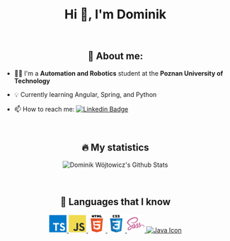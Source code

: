 <h1 align="center">Hi 👋, I'm Dominik</h1>
<br>
<h2 align="center">👨 About me:</h2>

- 👨‍🎓 I'm a **Automation and Robotics** student at the **Poznan University of Technology**

- 💡 Currently learning Angular, Spring, and Python

- 📫 How to reach me: [![Linkedin Badge](https://img.shields.io/badge/-baldmaan-blue?style=flat&logo=Linkedin&logoColor=white)](https://www.linkedin.com/in/dominik-wojtowicz/)
<br>
<h2 align="center">🔥 My statistics</h2>
<div align="center">
  <img style="width: 420px;" alt="Dominik Wójtowicz's Github Stats" src="https://github-readme-streak-stats.herokuapp.com?user=baldmaan&theme=github-dark-blue&hide_border=true"/>
</div>
<br>
<br>
<h2 align="center">🚀 Languages that I know</h2>

<div align="center">
  <a href="https://www.typescriptlang.org/" target="_blank" rel="noreferrer"> <img src="https://raw.githubusercontent.com/devicons/devicon/master/icons/typescript/typescript-original.svg" alt="typescript" width="40" height="40"/> </a> 
<a href="https://developer.mozilla.org/en-US/docs/Web/JavaScript" target="_blank" rel="noreferrer"> <img src="https://raw.githubusercontent.com/devicons/devicon/master/icons/javascript/javascript-original.svg" alt="javascript" width="40" height="40"/> </a> 
<a href="https://www.w3.org/html/" target="_blank" rel="noreferrer"> <img src="https://raw.githubusercontent.com/devicons/devicon/master/icons/html5/html5-original-wordmark.svg" alt="html5" width="40" height="40"/> </a> 
<a href="https://www.w3schools.com/css/" target="_blank" rel="noreferrer"> <img src="https://raw.githubusercontent.com/devicons/devicon/master/icons/css3/css3-original-wordmark.svg" alt="css3" width="40" height="40"/> </a>
<a href="https://sass-lang.com" target="_blank" rel="noreferrer"> <img src="https://raw.githubusercontent.com/devicons/devicon/master/icons/sass/sass-original.svg" alt="sass" width="40" height="40"/> </a> 
<a href="https://www.w3schools.com/java/" target="_blank" rel="noreferrer"> <img src="https://cdn.icon-icons.com/icons2/2415/PNG/512/java_original_wordmark_logo_icon_146459.png" alt="Java Icon" width="40" height="40"/> </a>
</div>
